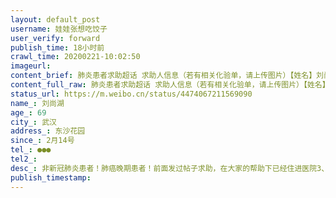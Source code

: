 ```yaml
---
layout: default_post
username: 娃娃张想吃饺子
user_verify: forward
publish_time: 18小时前
crawl_time: 20200221-10:02:50
imageurl: 
content_brief: 肺炎患者求助超话 求助人信息（若有相关化验单，请上传图片）【姓名】刘尚湖【年龄】69【所在城市】武汉【所在小区、社区】东沙花园【患病时间】2月14号【联系方式】‭●●●‬【病情描述】 非新冠肺炎患者！肺癌晚期患者！前面发过帖子求助，在大家的帮助下已经住进医院3、4天了！但 ...全文
content_full_raw: 肺炎患者求助超话 求助人信息（若有相关化验单，请上传图片）【姓名】刘尚湖【年龄】69【所在城市】武汉【所在小区、社区】东沙花园【患病时间】2月14号【联系方式】‭●●●‬【病情描述】 非新冠肺炎患者！肺癌晚期患者！前面发过帖子求助，在大家的帮助下已经住进医院3、4天了！但 ...全文
status_url: https://m.weibo.cn/status/4474067211569090
name_: 刘尚湖
age_: 69
city_: 武汉
address_: 东沙花园
since_: 2月14号
tel_: ‭●●●‬
tel2_: 
desc_: 非新冠肺炎患者！肺癌晚期患者！前面发过帖子求助，在大家的帮助下已经住进医院3、4天了！但 ...全文
publish_timestamp: 
---
```

